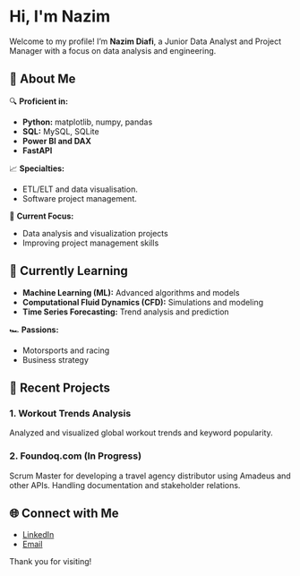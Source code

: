 # Hi, I'm Nazim

Welcome to my profile! I’m **Nazim Diafi**, a Junior Data Analyst and Project Manager with a focus on data analysis and engineering.

## 🌟 About Me

🔍 **Proficient in:**  
- **Python:** matplotlib, numpy, pandas
- **SQL:** MySQL, SQLite
- **Power BI and DAX**
- **FastAPI**

📈 **Specialties:**  
- ETL/ELT and data visualisation.
- Software project management.

🚀 **Current Focus:**  
- Data analysis and visualization projects
- Improving project management skills

## 🌱 Currently Learning

- **Machine Learning (ML):** Advanced algorithms and models
- **Computational Fluid Dynamics (CFD):** Simulations and modeling
- **Time Series Forecasting:** Trend analysis and prediction

🏎️ **Passions:**  
- Motorsports and racing
- Business strategy

## 🚀 Recent Projects

### 1. **Workout Trends Analysis**
Analyzed and visualized global workout trends and keyword popularity.

### 2. **Foundoq.com** (In Progress)
Scrum Master for developing a travel agency distributor using Amadeus and other APIs. Handling documentation and stakeholder relations.

## 🌐 Connect with Me

- [LinkedIn](https://www.linkedin.com/in/nazim-diafi)
- [Email](mailto:diafinazim@gmail.com)

Thank you for visiting!
